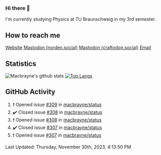 ### Hi there 👋
I'm currently studying Physics at TU Braunschweig in my 3rd semester.

## How to reach me
[Website](https://florentin-schleuss.de)
<a rel="me" href="https://norden.social/@florentin">Mastodon (norden.social)</a>
<a rel="me" href="https://craftodon.social/@frodolon">Mastodon (craftodon.social)</a>
[Email](mailto:hello@macbrayne.de)

## Statistics
![Macbrayne's github stats](https://github-readme-stats.vercel.app/api?username=macbrayne&count_private=true&show_icons=true&hide_rank=true&custom_title=macbrayne's%20GitHub%20Stats)
[![Top Langs](https://github-readme-stats.vercel.app/api/top-langs/?username=macbrayne&exclude_repo=liftron&layout=compact)](https://github.com/anuraghazra/github-readme-stats)
## GitHub Activity

<!--RECENT_ACTIVITY:start-->
1. ❗️ Opened issue [#309](https://github.com/macbrayne/status/issues/309) in [macbrayne/status](https://github.com/macbrayne/status)
2. ✔️ Closed issue [#308](https://github.com/macbrayne/status/issues/308) in [macbrayne/status](https://github.com/macbrayne/status)
3. ❗️ Opened issue [#308](https://github.com/macbrayne/status/issues/308) in [macbrayne/status](https://github.com/macbrayne/status)
4. ✔️ Closed issue [#307](https://github.com/macbrayne/status/issues/307) in [macbrayne/status](https://github.com/macbrayne/status)
5. ❗️ Opened issue [#307](https://github.com/macbrayne/status/issues/307) in [macbrayne/status](https://github.com/macbrayne/status)
<!--RECENT_ACTIVITY:end-->

<!--RECENT_ACTIVITY:last_update-->
Last Updated: Thursday, November 30th, 2023, 4:13:50 PM
<!--RECENT_ACTIVITY:last_update_end-->


<!--
**macbrayne/macbrayne** is a ✨ _special_ ✨ repository because its `README.md` (this file) appears on your GitHub profile.

Here are some ideas to get you started:

- 🔭 I’m currently working on ...
- 🌱 I’m currently learning ...
- 👯 I’m looking to collaborate on ...
- 🤔 I’m looking for help with ...
- 💬 Ask me about ...
- 📫 How to reach me: ...
- 😄 Pronouns: ...
- ⚡ Fun fact: ...
-->
